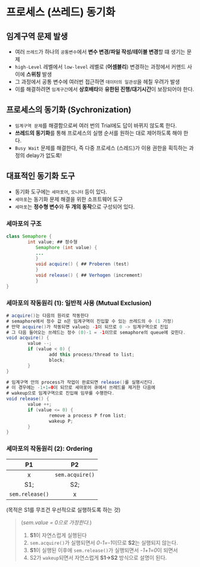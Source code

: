 # 프로세스 (쓰레드) 동기화

## 임계구역 문제 발생
* 여러 `쓰레드`가 하나의 `공통변수`에서 **변수 변경/파일 작성/테이블 변경**할 떄 생기는 문제
* `high-Level` 레벨에서 `low-level` 레벨로 (**어셈블리**) 변경하는 과정에서 커맨드 사이에 **스위칭** 발생
* 그 과정에서 공통 변수에 여러번 접근하면 `데이터의 일관성`을 헤칠 우려가 발생
* 이를 해결하려면 `임계구간`에서 **상호배타**와 **유한된 진행/대기시간**이 보장되어야 한다.

## 프로세스의 동기화 (Sychronization)
* `임계구역 문제`를 해결함으로써 여러 번의 Trial에도 답이 바뀌지 않도록 한다.
* **쓰레드의 동기화**를 통해 프로세스의 실행 순서를 원하는 대로 제어하도록 해야 한다.
* `Busy Wait` 문제를 해결한다, 즉 다중 프로세스 (스레드)가 이용 권한을 획득하는 과정의 delay가 없도록!

## 대표적인 동기화 도구
* 동기화 도구에는 `세마포어`, `모니터` 등이 있다.
* `세마포`는 동기화 문제 해결을 위한 소프트웨어 도구
* `세마포`는 **정수형 변수**와 **두 개의 동작**으로 구성되어 있다.

### 세마포의 구조
```java
class Semaphore {
        int value; ## 정수형
           Semaphore (int value) {
           ...
           }
           void acquire() { ## Proberen (test) 
           }
           void release() { ## Verhogen (increment)
           }
}
```
### 세마포의 작동원리 (1): 일반적 사용 (Mutual Exclusion)
```java
# acquire()는 다음의 원리로 작동한다
# semaphore에서 정수 값 n은 임계구역이 진입할 수 있는 쓰레드의 수 (1 가정)
# 만약 acquire()가 작동되면 value는 -1이 되므로 0 -> 임계구역으로 진입
# 그 다음 들어오는 쓰레드는 정수 (0)-1 = -1이므로 semaphore의 queue에 갖힌다.
void acquire() {
        value --;
        if (value < 0) {
                add this process/thread to list;
                block;
        }
}
```
```java
# 임계구역 안의 process가 작업이 완료되면 release()를 실행시킨다.
# 이 경우에는 -1+1=0이 되므로 세마포어 큐에서 쓰레드를 제거한 다음에 
# wakeup으로 임계구역으로 진입해 임무를 수행한다.
void release() {
        value ++;
        if (value <= 0) {
                remove a process P from list;
                wakeup P;
        }
} 
```
### 세마포의 작동원리 (2): Ordering
|P1|P2|
|:---:|:---:|
|x|`sem.acquire()`|
|S1;|S2;|
|`sem.release()`|x|
(목적은 S1를 무조건 우선적으로 실행하도록 하는 것)
> (*sem.value = 0으로 가정한다.*)
> 1) **S1**이 자연스럽게 실행된다
> 2) `sem.acquire()`가 실행되면서 *0-1=-1*이므로 **S2**는 실행되지 않는다.
> 3) **S1**이 실행된 이후에 `sem.release()`가 실행되면서 *-1+1=0*이 되면서
> 4) S2가 `wakeup`되면서 자연스럽게 **S1->S2** 방식으로 설명이 된다.